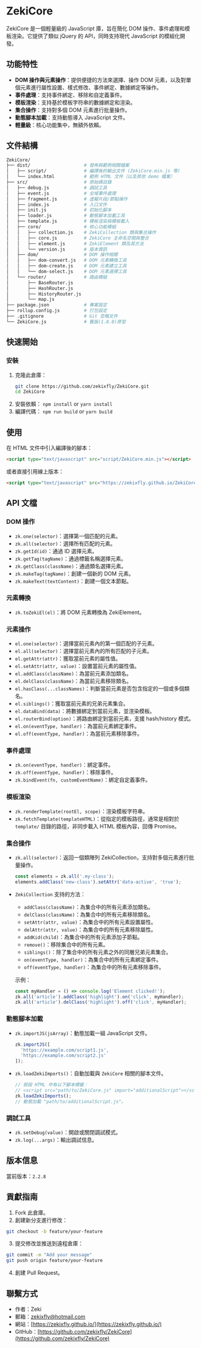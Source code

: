 # ZekiCore

ZekiCore 是一個輕量級的 JavaScript 庫，旨在簡化 DOM 操作、事件處理和模板渲染。它提供了類似 jQuery 的 API，同時支持現代 JavaScript 的模組化開發。

## 功能特性

- **DOM 操作與元素操作**：提供便捷的方法來選擇、操作 DOM 元素，以及對單個元素進行屬性設置、樣式修改、事件綁定、數據綁定等操作。
- **事件處理**：支持事件綁定、移除和自定義事件。
- **模板渲染**：支持基於模板字符串的數據綁定和渲染。
- **集合操作**：支持對多個 DOM 元素進行批量操作。
- **動態腳本加載**：支持動態導入 JavaScript 文件。
- **輕量級**：核心功能集中，無額外依賴。

## 文件結構
```bash
ZekiCore/
├── dist/                    # 發佈與範例相關檔案
│   ├── script/              # 編譯後的輸出文件 (ZekiCore.min.js 等)
│   └── index.html           # 範例 HTML 文件（以及其他 demo 檔案）
├── src/                     # 原始碼目錄
│   ├── debug.js             # 調試工具
│   ├── event.js             # 全域事件處理
│   ├── fragment.js          # 虛擬片段/節點操作
│   ├── index.js             # 入口文件
│   ├── init.js              # 初始化腳本
│   ├── loader.js            # 動態腳本加載工具
│   ├── template.js          # 模板渲染與模板載入
│   ├── core/                # 核心功能模組
│   │   ├── collection.js    # ZekiCollection 類與集合操作
│   │   ├── core.js          # ZekiCore 主命名空間與整合
│   │   ├── element.js       # ZekiElement 類及其方法
│   │   └── version.js       # 版本資訊
│   ├── dom/                 # DOM 操作相關
│   │   ├── dom-convert.js   # DOM 元素轉換工具
│   │   ├── dom-create.js    # DOM 元素建立工具
│   │   └── dom-select.js    # DOM 元素選擇工具
│   └── router/              # 路由模組
│       ├── BaseRouter.js
│       ├── HashRouter.js
│       ├── HistoryRouter.js
│       └── map.js
├── package.json             # 專案設定
├── rollup.config.js         # 打包設定
├── .gitignore               # Git 忽略文件
└── ZekiCore.js              # 舊版(1.0.0)原型
```


## 快速開始

### 安裝

1. 克隆此倉庫：
   ```bash
   git clone https://github.com/zekixfly/ZekiCore.git
   cd ZekiCore
2. 安裝依賴：
   `npm install` or `yarn install`
3. 編譯代碼：
   `npm run build` or `yarn build`

## 使用
在 HTML 文件中引入編譯後的腳本：
```html
<script type="text/javascript" src="script/ZekiCore.min.js"></script>
```
或者直接引用線上版本：
```html
<script type="text/javascript" src="https://zekixfly.github.io/ZekiCore/script/ZekiCore.min.js"></script>
```

## API 文檔
### DOM 操作
* `zk.one(selector)`：選擇第一個匹配的元素。
* `zk.all(selector)`：選擇所有匹配的元素。
* `zk.getId(id)`：通過 ID 選擇元素。
* `zk.getTag(tagName)`：通過標籤名稱選擇元素。
* `zk.getClass(className)`：通過類名選擇元素。
* `zk.makeTag(tagName)`：創建一個新的 DOM 元素。
* `zk.makeText(textContent)`：創建一個文本節點。

### 元素轉換
* `zk.toZekiEl(el)`：將 DOM 元素轉換為 ZekiElement。

### 元素操作
* `el.one(selector)`：選擇當前元素內的第一個匹配的子元素。
* `el.all(selector)`：選擇當前元素內的所有匹配的子元素。
* `el.getAttr(attr)`：獲取當前元素的屬性值。
* `el.setAttr(attr, value)`：設置當前元素的屬性值。
* `el.addClass(className)`：為當前元素添加類名。
* `el.delClass(className)`：為當前元素移除類名。
* `el.hasClass(...classNames)`：判斷當前元素是否包含指定的一個或多個類名。
* `el.siblings()`：獲取當前元素的兄弟元素集合。
* `el.dataBind(data)`：將數據綁定到當前元素，並渲染模板。
* `el.routerBind(option)`：將路由綁定到當前元素，支援 hash/history 模式。
* `el.on(eventType, handler)`：為當前元素綁定事件。
* `el.off(eventType, handler)`：為當前元素移除事件。

### 事件處理
* `zk.on(eventType, handler)`：綁定事件。
* `zk.off(eventType, handler)`：移除事件。
* `zk.bindEvent(fn, customEventName)`：綁定自定義事件。

### 模板渲染
* `zk.renderTemplate(rootEl, scope)`：渲染模板字符串。
* `zk.fetchTemplate(templateHTML)`：從指定的模板路徑，通常是相對於 `template/` 目錄的路徑，非同步載入 HTML 模板內容，回傳 Promise。

### 集合操作
* `zk.all(selector)`：返回一個類陣列 ZekiCollection，支持對多個元素進行批量操作。
  ```javascript
  const elements = zk.all('.my-class');
  elements.addClass('new-class').setAttr('data-active', 'true');
  ```

* `ZekiCollection` 支持的方法：
  - `addClass(className)`：為集合中的所有元素添加類名。
  - `delClass(className)`：為集合中的所有元素移除類名。
  - `setAttr(attr, value)`：為集合中的所有元素設置屬性。
  - `delAttr(attr, value)`：為集合中的所有元素移除屬性。
  - `addKid(child)`：為集合中的所有元素添加子節點。
  - `remove()`：移除集合中的所有元素。
  - `siblings()`：除了集合中的所有元素之外的同層兄弟元素集合。
  - `on(eventType, handler)`：為集合中的所有元素綁定事件。
  - `off(eventType, handler)`：為集合中的所有元素移除事件。

  示例：
  ```javascript
  const myHandler = () => console.log('Element clicked!');
  zk.all('article').addClass('highlight').on('click', myHandler);
  zk.all('article').delClass('highlight').off('click', myHandler);
  ```


### 動態腳本加載
* `zk.importJS(jsArray)`：動態加載一組 JavaScript 文件。
  ```javascript
  zk.importJS([
    'https://example.com/script1.js',
    'https://example.com/script2.js'
  ]);
  ```

* `zk.loadZekiImports()`：自動加載與 `ZekiCore` 相關的腳本文件。
  ```javascript
  // 假設 HTML 中有以下腳本標籤：
  // <script src="path/to/ZekiCore.js" import="additionalScript"></script>
  zk.loadZekiImports();
  // 動態加載 "path/to/additionalScript.js"。
  ```

### 調試工具
* `zk.setDebug(value)`：開啟或關閉調試模式。
* `zk.log(...args)`：輸出調試信息。

## 版本信息
當前版本：`2.2.8`

## 貢獻指南
1. Fork 此倉庫。
2. 創建新分支進行修改：
```bash
git checkout -b feature/your-feature
```
3. 提交修改並推送到遠程倉庫：
```bash
git commit -m "Add your message"
git push origin feature/your-feature
```
4. 創建 Pull Request。

## 聯繫方式
- 作者：Zeki
- 郵箱：zekixfly@hotmail.com
- 網站：[https://zekixfly.github.io/](https://zekixfly.github.io/)
- GitHub：[https://github.com/zekixfly/ZekiCore](https://github.com/zekixfly/ZekiCore)